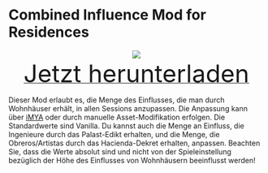 # Combined Influence Mod for Residences

<div align=center><img src="_media/Anno1800/mod_banners/smallmodscollection/banner14.png"/></div>

<div align=center><a href="https://github.com/Taludas/SmallModsCollection/releases/latest/download/CombinedInfluenceModForResidences.zip"> <font size="40">Jetzt herunterladen</font></a></div>

Dieser Mod erlaubt es, die Menge des Einflusses, die man durch Wohnhäuser erhält, in allen Sessions anzupassen. Die Anpassung kann über [iMYA](https://github.com/anno-mods/iModYourAnno/releases) oder durch manuelle Asset-Modifikation erfolgen. Die Standardwerte sind Vanilla. Du kannst auch die Menge an Einfluss, die Ingenieure durch das Palast-Edikt erhalten, und die Menge, die Obreros/Artistas durch das Hacienda-Dekret erhalten, anpassen. Beachten Sie, dass die Werte absolut sind und nicht von der Spieleinstellung bezüglich der Höhe des Einflusses von Wohnhäusern beeinflusst werden!